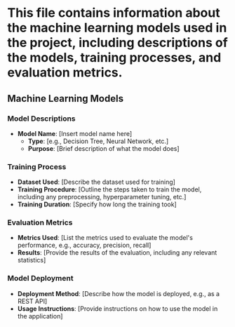 # This file contains information about the machine learning models used in the project, including descriptions of the models, training processes, and evaluation metrics. 

## Machine Learning Models

### Model Descriptions
- **Model Name**: [Insert model name here]
  - **Type**: [e.g., Decision Tree, Neural Network, etc.]
  - **Purpose**: [Brief description of what the model does]

### Training Process
- **Dataset Used**: [Describe the dataset used for training]
- **Training Procedure**: [Outline the steps taken to train the model, including any preprocessing, hyperparameter tuning, etc.]
- **Training Duration**: [Specify how long the training took]

### Evaluation Metrics
- **Metrics Used**: [List the metrics used to evaluate the model's performance, e.g., accuracy, precision, recall]
- **Results**: [Provide the results of the evaluation, including any relevant statistics]

### Model Deployment
- **Deployment Method**: [Describe how the model is deployed, e.g., as a REST API]
- **Usage Instructions**: [Provide instructions on how to use the model in the application]